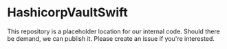 # HashicorpVaultSwift

This repository is a placeholder location for our internal code. Should there be demand, we can publish it. Please create an issue if you're interested.
